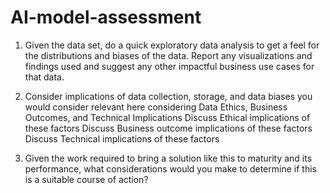 # AI-model-assessment
1) Given the data set, do a quick exploratory data analysis to get a feel for the distributions and biases of the data.  Report any visualizations and findings used and suggest any other impactful business use cases for that data.

2) Consider implications of data collection, storage, and data biases you would consider relevant here considering Data Ethics, Business Outcomes, and Technical Implications
      Discuss Ethical implications of these factors
      Discuss Business outcome implications of these factors
      Discuss Technical implications of these factors

3) Given the work required to bring a solution like this to maturity and its performance, what considerations would you make to determine if this is a suitable course of action?

